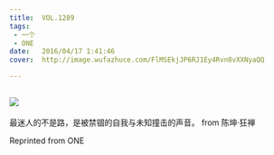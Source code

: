 ```yaml
---
title:	VOL.1289
tags:
 - 一个
 - ONE
date:	2016/04/17 1:41:46
cover:	http://image.wufazhuce.com/FlMSEkjJP6RJ1Ey4Rvn8vXXNyaQQ

---
```

![](http://image.wufazhuce.com/FlMSEkjJP6RJ1Ey4Rvn8vXXNyaQQ)
---

最迷人的不是路，是被禁锢的自我与未知撞击的声音。 from 陈坤·狂禅
 
Reprinted from ONE

